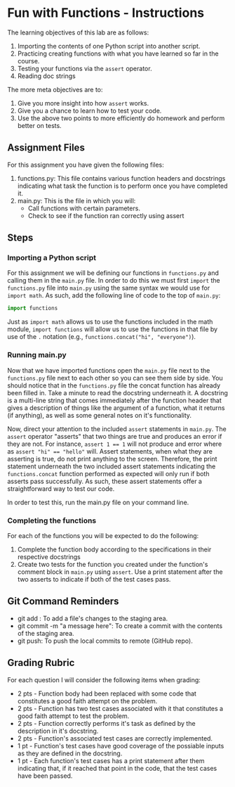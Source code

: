 # Fun with Functions - Instructions

The learning objectives of this lab are as follows:
1. Importing the contents of one Python script into another script.
2. Practicing creating functions with what you have learned so far in the course.
3. Testing your functions via the `assert` operator.
4. Reading doc strings

The more meta objectives are to:
1. Give you more insight into how `assert` works.
2. Give you a chance to learn how to test your code.
3. Use the above two points to more efficiently do homework and perform better on tests.


## Assignment Files
For this assignment you have given the following files:
1. functions.py: This file contains various function headers and docstrings indicating what task the function is to perform once you have completed it.
2. main.py: This is the file in which you will:
    * Call functions with certain parameters.
    * Check to see if the function ran correctly using assert

## Steps

### Importing a Python script
For this assignment we will be defining our functions in `functions.py` and calling them in the `main.py` file. In order to do this we must first `import` the `functions.py` file into `main.py` using the same syntax we would use for `import math`. As such, add the following line of code to the top of `main.py`:
```python
import functions
```
Just as `import math` allows us to use the functions included in the math module, `import functions` will allow us to use the functions in that file by use of the `.` notation (e.g., `functions.concat("hi", "everyone")`).

### Running main.py

Now that we have imported functions open the `main.py` file next to the
`functions.py` file next to each other so you can see them side by side. You
should notice that in the `functions.py` file the concat function has already
been filled in. Take a minute to read the docstring underneath it. A docstring
is a multi-line string that comes immediately after the function header that
gives a description of things like the argument of a function, what it returns
(if anything), as well as some general notes on it's functionality.

Now, direct your attention to the included `assert` statements in `main.py`.
The `assert` operator "asserts" that two things are true and produces an 
error if they are not. For instance, `assert 1 == 1` will not produce and error where
as `assert "hi" == "hello"` will. Assert statements, when what they are asserting is 
true, do not print anything to the screen. Therefore, the print statement underneath
the two included assert statements indicating the `functions.concat` function 
performed as expected will only run if both asserts pass successfully. As such,
these assert statements offer a straightforward way to test our code.

In order to test this, run the main.py file on your command line.


### Completing the functions 

For each of the functions you will be expected to do the following:
1. Complete the function body according to the specifications in their respective docstrings
2. Create two tests for the function you created under the function's comment block in `main.py` using `assert`. Use a print statement after the two asserts to indicate if both of the test cases pass.

## Git Command Reminders
* git add <filename>: To add a file's changes to the staging area.
* git commit -m "a message here": To create a commit with the contents of the staging area.
* git push: To push the local commits to remote (GitHub repo).

## Grading Rubric
For each question I will consider the following items when grading:
* 2 pts - Function body had been replaced with some code that constitutes a good faith attempt on the problem.
* 2 pts - Function has two test cases associated with it that constitutes a good faith attempt to test the problem.
* 2 pts - Function correctly performs it's task as defined by the description in it's docstring.
* 2 pts - Function's associated test cases are correctly implemented.
* 1 pt  - Function's test cases have good coverage of the possiable inputs as they are defined in the docstring.
* 1 pt  - Each function's test cases has a print statement after them indicating that, if it reached that point in the code, that the test cases have been passed.